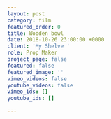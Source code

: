 ```yaml
---
layout: post
category: film
featured_order: 0
title: Wooden bowl
date: 2018-10-26 23:00:00 +0000
client: 'My Shelve '
role: Prop Maker
project_page: false
featured: false
featured_image: ''
vimeo_videos: false
youtube_videos: false
vimeo_ids: []
youtube_ids: []

---
```

